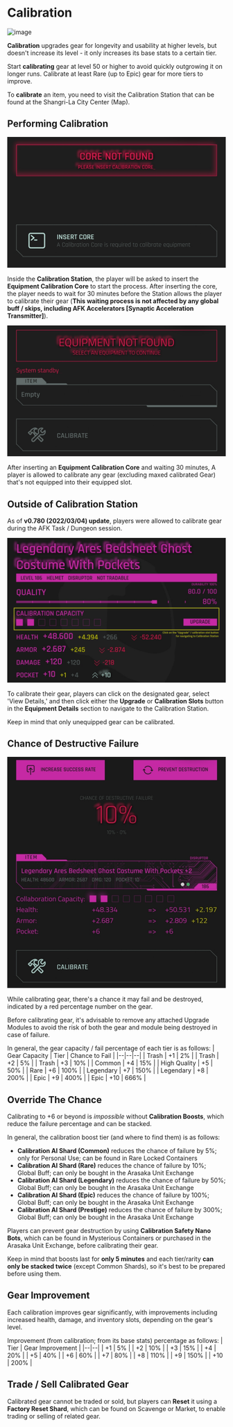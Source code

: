 # Calibration
![image](https://github.com/DexterHuang/CyberCodeOnline/assets/18545294/84a0f895-5a3e-4648-b93d-375ae1a469c2)

**Calibration** upgrades gear for longevity and usability at higher levels, but doesn't increase its level - it only increases its base stats to a certain tier.

Start **calibrating** gear at level 50 or higher to avoid quickly outgrowing it on longer runs. Calibrate at least Rare (up to Epic) gear for more tiers to improve.

To **calibrate** an item, you need to visit the Calibration Station that can be found at the Shangri-La City Center (Map).

## Performing Calibration
![CalibrationStation2](/resources/mobile-tutorial/CalibrationStation2.png)

Inside the **Calibration Station**, the player will be asked to insert the **Equipment Calibration Core** to start the process. After inserting the core, the player needs to wait for 30 minutes before the Station allows the player to calibrate their gear (**This waiting process is not affected by any global buff / skips, including AFK Accelerators [Synaptic Acceleration Transmitter]**).

![CalibrationStation3](/resources/mobile-tutorial/CalibrationStation3.png)

After inserting an **Equipment Calibration Core** and waiting 30 minutes, A player is allowed to calibrate any gear (excluding maxed calibrated Gear) that's not equipped into their equipped slot. 

## Outside of Calibration Station

As of **v0.780 (2022/03/04) update**, players were allowed to calibrate gear during the AFK Task / Dungeon session. 

![CalibrationStationAlt](/resources/mobile-tutorial/CalibrationStationAlt.png)

To calibrate their gear, players can click on the designated gear, select 'View Details,' and then click either the **Upgrade** or **Calibration Slots** button in the **Equipment Details** section to navigate to the Calibration Station.

Keep in mind that only unequipped gear can be calibrated.

## Chance of Destructive Failure

![CalibrationStation4](/resources/mobile-tutorial/CalibrationStation4.png)

While calibrating gear, there's a chance it may fail and be destroyed, indicated by a red percentage number on the gear.

Before calibrating gear, it's advisable to remove any attached Upgrade Modules to avoid the risk of both the gear and module being destroyed in case of failure.

In general, the gear capacity / fail percentage of each tier is as follows:
| Gear Capacity | Tier | Chance to Fail |
|--|--|--|
| Trash | +1 | 2% |
| Trash | +2 | 5% |
| Trash | +3 | 10% |
| Common | +4 | 15% |
| High Quality | +5 | 50% |
| Rare | +6 | 100% |
| Legendary | +7 | 150% |
| Legendary | +8 | 200% |
| Epic | +9 | 400% |
| Epic | +10 | 666% |

## Override The Chance
Calibrating to +6 or beyond is *impossible* without **Calibration Boosts**, which reduce the failure percentage and can be stacked.

In general, the calibration boost tier (and where to find them) is as follows:
- **Calibration AI Shard (Common)** reduces the chance of failure by 5%; only for Personal Use; can be found in Rare Locked Containers
- **Calibration AI Shard (Rare)** reduces the chance of failure by 10%; Global Buff; can only be bought in the Arasaka Unit Exchange
- **Calibration AI Shard (Legendary)** reduces the chance of failure by 50%; Global Buff; can only be bought in the Arasaka Unit Exchange
- **Calibration AI Shard (Epic)** reduces the chance of failure by 100%; Global Buff; can only be bought in the Arasaka Unit Exchange
- **Calibration AI Shard (Prestige)** reduces the chance of failure by 300%; Global Buff; can only be bought in the Arasaka Unit Exchange 

Players can prevent gear destruction by using **Calibration Safety Nano Bots**, which can be found in Mysterious Containers or purchased in the Arasaka Unit Exchange, before calibrating their gear.

Keep in mind that boosts last for **only 5 minutes** and each tier/rarity **can only be stacked twice** (except Common Shards), so it's best to be prepared before using them.

## Gear Improvement
Each calibration improves gear significantly, with improvements including increased health, damage, and inventory slots, depending on the gear's level.

Improvement (from calibration; from its base stats) percentage as follows:
| Tier | Gear Improvement |
|--|--|
| +1 | 5% |
| +2 | 10% |
| +3 | 15% |
| +4 | 20% |
| +5 | 40% |
| +6 | 60% |
| +7 | 80% |
| +8 | 110% |
| +9 | 150% |
| +10 | 200% |


##  Trade / Sell Calibrated Gear 
Calibrated gear cannot be traded or sold, but players can **Reset** it using a **Factory Reset Shard**, which can be found on Scavenge or Market, to enable trading or selling of related gear.
